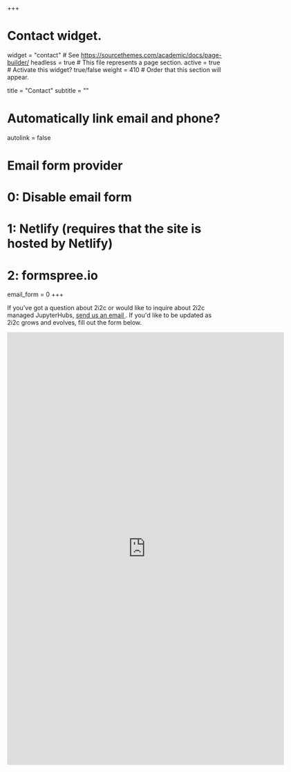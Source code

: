 +++
# Contact widget.
widget = "contact"  # See https://sourcethemes.com/academic/docs/page-builder/
headless = true  # This file represents a page section.
active = true  # Activate this widget? true/false
weight = 410  # Order that this section will appear.

title = "Contact"
subtitle = ""

# Automatically link email and phone?
autolink = false

# Email form provider
#   0: Disable email form
#   1: Netlify (requires that the site is hosted by Netlify)
#   2: formspree.io
email_form = 0
+++

If you've got a question about 2i2c or would like to inquire about 2i2c managed JupyterHubs, [send us an email <i class="fas fa-envelope"></i>](mailto:hello@2i2c.org). If you'd like to be updated as 2i2c grows and evolves, fill out the form below.

<iframe src="https://docs.google.com/forms/d/e/1FAIpQLSdW_bhVrXfgRYa9Ct6w399KQPILbU_3nKUF_tgnGZJbs91SXg/viewform?embedded=true" width="640" height="1000" frameborder="0" marginheight="0" marginwidth="0">Loading…</iframe>

